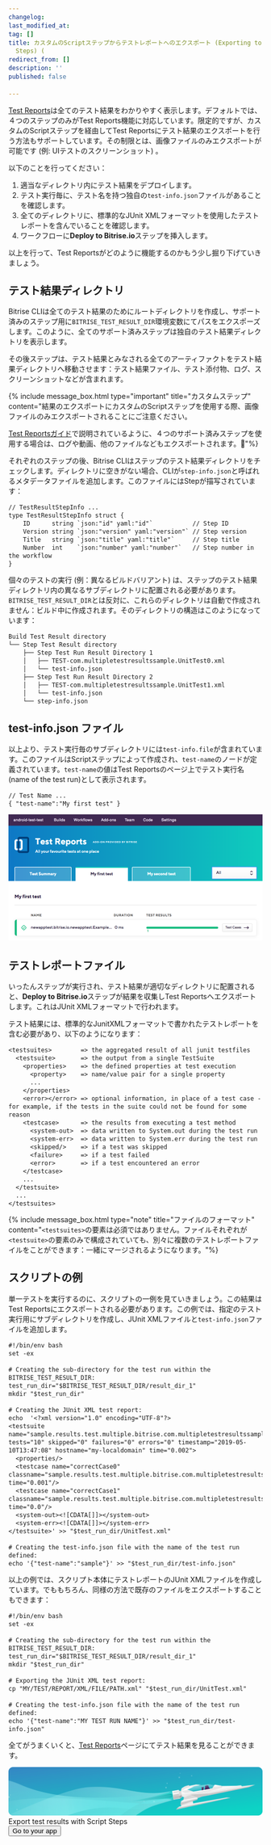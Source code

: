 ```yaml
---
changelog:
last_modified_at:
tag: []
title: カスタムのScriptステップからテストレポートへのエクスポート (Exporting to Test Reports from custom Script
  Steps) (
redirect_from: []
description: ''
published: false

---
```

[Test Reports](/jp/testing/test-reports/)は全てのテスト結果をわかりやすく表示します。デフォルトでは、４つのステップのみがTest Reports機能に対応しています。限定的ですが、カスタムのScriptステップを経由してTest Reportsにテスト結果のエクスポートを行う方法もサポートしています。その制限とは、画像ファイルのみエクスポートが可能です (例: UIテストのスクリーンショット) 。

以下のことを行ってください：

1. 適当なディレクトリ内にテスト結果をデプロイします。
2. テスト実行毎に、テスト名を持つ独自の`test-info.json`ファイルがあることを確認します。
3. 全てのディレクトリに、標準的なJUnit XMLフォーマットを使用したテストレポートを含んでいることを確認します。
4. ワークフローに**Deploy to Bitrise.io**ステップを挿入します。

以上を行って、Test Reportsがどのように機能するのかもう少し掘り下げていきましょう。

## テスト結果ディレクトリ

Bitrise CLIは全てのテスト結果のためにルートディレクトリを作成し、サポート済みのステップ用に`BITRISE_TEST_RESULT_DIR`環境変数にてパスをエクスポーズします。このように、全てのサポート済みステップは独自のテスト結果ディレクトリを表示します。

その後ステップは、テスト結果とみなされる全てのアーティファクトをテスト結果ディレクトリへ移動させます：テスト結果ファイル、テスト添付物、ログ、スクリーンショットなどが含まれます。

{% include message_box.html type="important" title="カスタムステップ" content="結果のエクスポートにカスタムのScriptステップを使用する際、画像ファイルのみエクスポートされることにご注意ください。

[Test Reportsガイド](/jp/testing/test-reports/)で説明されているように、４つのサポート済みステップを使用する場合は、ログや動画、他のファイルなどもエクスポートされます。"%}

それぞれのステップの後、Bitrise CLIはステップのテスト結果ディレクトリをチェックします。ディレクトリに空きがない場合、CLIが`step-info.json`と呼ばれるメタデータファイルを追加します。このファイルにはStepが描写されています：

    // TestResultStepInfo ...
    type TestResultStepInfo struct {
    	ID      string `json:"id" yaml:"id"`           // Step ID
    	Version string `json:"version" yaml:"version"` // Step version
    	Title   string `json:"title" yaml:"title"`     // Step title
    	Number  int    `json:"number" yaml:"number"`   // Step number in the workflow
    }

個々のテストの実行 (例：異なるビルドバリアント) は、ステップのテスト結果ディレクトリ内の異なるサブディレクトリに配置される必要があります。 `BITRISE_TEST_RESULT_DIR`とは反対に、これらのディレクトリは自動で作成されません：ビルド中に作成されます。そのディレクトリの構造はこのようになっています：

    Build Test Result directory
    └── Step Test Result directory
        ├── Step Test Run Result Directory 1
        │   ├── TEST-com.multipletestresultssample.UnitTest0.xml
        │   └── test-info.json
        ├── Step Test Run Result Directory 2
        │   ├── TEST-com.multipletestresultssample.UnitTest1.xml
        │   └── test-info.json
        └── step-info.json

## test-info.json ファイル

以上より、テスト実行毎のサブディレクトリには`test-info.file`が含まれています。このファイルはScriptステップによって作成され、`test-name`のノードが定義されています。`test-name`の値はTest Reportsのページ上でテスト実行名 (name of the test run)として表示されます。

    // Test Name ...
    { "test-name":"My first test" }

![](/img/Test_add-on-6.png)

## テストレポートファイル

いったんステップが実行され、テスト結果が適切なディレクトリに配置されると、**Deploy to Bitrise.io**ステップが結果を収集しTest Reportsへエクスポートします。これはJUnit XMLフォーマットで行われます。

テスト結果には、標準的なJunitXMLフォーマットで書かれたテストレポートを含む必要があり、以下のようになります：

    <testsuites>        => the aggregated result of all junit testfiles
      <testsuite>       => the output from a single TestSuite
        <properties>    => the defined properties at test execution
          <property>    => name/value pair for a single property
          ...
        </properties>
        <error></error> => optional information, in place of a test case - for example, if the tests in the suite could not be found for some reason
        <testcase>      => the results from executing a test method
          <system-out>  => data written to System.out during the test run
          <system-err>  => data written to System.err during the test run
          <skipped/>    => if a test was skipped
          <failure>     => if a test failed
          <error>       => if a test encountered an error
        </testcase>
        ...
      </testsuite>
      ...
    </testsuites>

{% include message_box.html type="note" title="ファイルのフォーマット" content="`<testsuites>`の要素は必須ではありません。ファイルそれぞれが`<testsuite>`の要素のみで構成されていても、別々に複数のテストレポートファイルをことができます：一緒にマージされるようになります。"%}

## スクリプトの例

単一テストを実行するのに、スクリプトの一例を見ていきましょう。この結果はTest Reportsにエクスポートされる必要があります。この例では、指定のテスト実行用にサブディレクトリを作成し、JUnit XMLファイルと`test-info.json`ファイルを追加します。

    #!/bin/env bash
    set -ex
    
    # Creating the sub-directory for the test run within the BITRISE_TEST_RESULT_DIR:
    test_run_dir="$BITRISE_TEST_RESULT_DIR/result_dir_1"
    mkdir "$test_run_dir"
    
    # Creating the JUnit XML test report:
    echo  '<?xml version="1.0" encoding="UTF-8"?>
    <testsuite name="sample.results.test.multiple.bitrise.com.multipletestresultssample.UnitTest0" tests="10" skipped="0" failures="0" errors="0" timestamp="2019-05-10T13:47:08" hostname="my-localdomain" time="0.002">
      <properties/>
      <testcase name="correctCase0" classname="sample.results.test.multiple.bitrise.com.multipletestresultssample.UnitTest0" time="0.001"/>
      <testcase name="correctCase1" classname="sample.results.test.multiple.bitrise.com.multipletestresultssample.UnitTest0" time="0.0"/>
      <system-out><![CDATA[]]></system-out>
      <system-err><![CDATA[]]></system-err>
    </testsuite>' >> "$test_run_dir/UnitTest.xml"
    
    # Creating the test-info.json file with the name of the test run defined:
    echo '{"test-name":"sample"}' >> "$test_run_dir/test-info.json"

以上の例では、スクリプト本体にテストレポートのJUnit XMLファイルを作成しています。でももちろん、同様の方法で既存のファイルをエクスポートすることもできます：

    #!/bin/env bash
    set -ex
    
    # Creating the sub-directory for the test run within the BITRISE_TEST_RESULT_DIR:
    test_run_dir="$BITRISE_TEST_RESULT_DIR/result_dir_1"
    mkdir "$test_run_dir"
    
    # Exporting the JUnit XML test report:
    cp "MY/TEST/REPORT/XML/FILE/PATH.xml" "$test_run_dir/UnitTest.xml"
    
    # Creating the test-info.json file with the name of the test run defined:
    echo '{"test-name":"MY TEST RUN NAME"}' >> "$test_run_dir/test-info.json"

全てがうまくいくと、[Test Reports](/jp/testing/test-reports/)ページにてテスト結果を見ることができます。

<div class="banner"> <img src="/assets/images/banner-bg-888x170.png" style="border: none;"> <div class="deploy-text">Export test results with Script Steps</div> <a target="_blank" href="[https://app.bitrise.io/dashboard/builds](https://app.bitrise.io/dashboard/builds "https://app.bitrise.io/dashboard/builds")"><button class="button">Go to your app</button></a> </div>